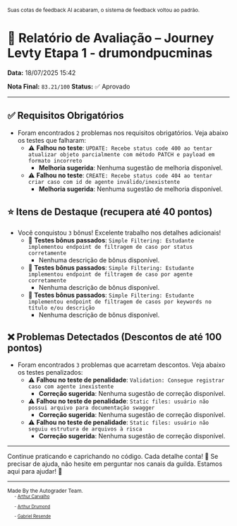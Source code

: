 <sup>Suas cotas de feedback AI acabaram, o sistema de feedback voltou ao padrão.</sup>

# 🧪 Relatório de Avaliação – Journey Levty Etapa 1 - drumondpucminas

**Data:** 18/07/2025 15:42

**Nota Final:** `83.21/100`
**Status:** ✅ Aprovado

---
## ✅ Requisitos Obrigatórios
- Foram encontrados `2` problemas nos requisitos obrigatórios. Veja abaixo os testes que falharam:
  - ⚠️ **Falhou no teste**: `UPDATE: Recebe status code 400 ao tentar atualizar objeto parcialmente com método PATCH e payload em formato incorreto`
    - **Melhoria sugerida**: Nenhuma sugestão de melhoria disponível.
  - ⚠️ **Falhou no teste**: `CREATE: Recebe status code 404 ao tentar criar caso com id de agente inválido/inexistente`
    - **Melhoria sugerida**: Nenhuma sugestão de melhoria disponível.

## ⭐ Itens de Destaque (recupera até 40 pontos)
- Você conquistou `3` bônus! Excelente trabalho nos detalhes adicionais!
  - 🌟 **Testes bônus passados**: `Simple Filtering: Estudante implementou endpoint de filtragem de caso por status corretamente`
    - Nenhuma descrição de bônus disponível.
  - 🌟 **Testes bônus passados**: `Simple Filtering: Estudante implementou endpoint de filtragem de caso por agente corretamente`
    - Nenhuma descrição de bônus disponível.
  - 🌟 **Testes bônus passados**: `Simple Filtering: Estudante implementou endpoint de filtragem de casos por keywords no título e/ou descrição`
    - Nenhuma descrição de bônus disponível.

## ❌ Problemas Detectados (Descontos de até 100 pontos)
- Foram encontrados `3` problemas que acarretam descontos. Veja abaixo os testes penalizados:
  - ⚠️ **Falhou no teste de penalidade**: `Validation: Consegue registrar caso com agente inexistente`
    - **Correção sugerida**: Nenhuma sugestão de correção disponível.
  - ⚠️ **Falhou no teste de penalidade**: `Static files: usuário não possui arquivo para documentação swagger`
    - **Correção sugerida**: Nenhuma sugestão de correção disponível.
  - ⚠️ **Falhou no teste de penalidade**: `Static files: usuário não seguiu estrutura de arquivos à risca`
    - **Correção sugerida**: Nenhuma sugestão de correção disponível.

---
Continue praticando e caprichando no código. Cada detalhe conta! 💪
Se precisar de ajuda, não hesite em perguntar nos canais da guilda. Estamos aqui para ajudar! 🤝

---
<sup>Made By the Autograder Team.</sup><br>&nbsp;&nbsp;&nbsp;&nbsp;<sup><sup>- [Arthur Carvalho](https://github.com/ArthurCRodrigues)</sup></sup><br>&nbsp;&nbsp;&nbsp;&nbsp;<sup><sup>- [Arthur Drumond](https://github.com/drumondpucminas)</sup></sup><br>&nbsp;&nbsp;&nbsp;&nbsp;<sup><sup>- [Gabriel Resende](https://github.com/gnvr29)</sup></sup>